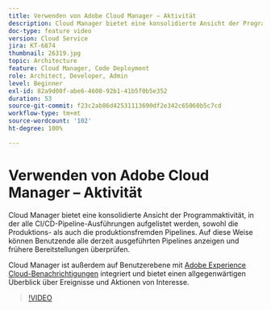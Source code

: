 ```yaml
---
title: Verwenden von Adobe Cloud Manager – Aktivität
description: Cloud Manager bietet eine konsolidierte Ansicht der Programmaktivität, in der alle CI/CD-Pipeline-Ausführungen aufgelistet werden, sowohl die Produktions- als auch die produktionsfremden Pipelines. Auf diese Weise können Benutzende alle derzeit ausgeführten Pipelines anzeigen und frühere Bereitstellungen überprüfen.
doc-type: feature video
version: Cloud Service
jira: KT-6874
thumbnail: 26319.jpg
topic: Architecture
feature: Cloud Manager, Code Deployment
role: Architect, Developer, Admin
level: Beginner
exl-id: 82a9d00f-abe6-4600-92b1-41b5f0b5e352
duration: 53
source-git-commit: f23c2ab86d42531113690df2e342c65060b5c7cd
workflow-type: tm+mt
source-wordcount: '102'
ht-degree: 100%

---
```


# Verwenden von Adobe Cloud Manager – Aktivität

Cloud Manager bietet eine konsolidierte Ansicht der Programmaktivität, in der alle CI/CD-Pipeline-Ausführungen aufgelistet werden, sowohl die Produktions- als auch die produktionsfremden Pipelines. Auf diese Weise können Benutzende alle derzeit ausgeführten Pipelines anzeigen und frühere Bereitstellungen überprüfen.

Cloud Manager ist außerdem auf Benutzerebene mit [Adobe Experience Cloud-Benachrichtigungen](https://experienceleague.adobe.com/docs/experience-manager-cloud-manager/using/how-to-use/notifications.html?lang=de) integriert und bietet einen allgegenwärtigen Überblick über Ereignisse und Aktionen von Interesse.

>[!VIDEO](https://video.tv.adobe.com/v/26319?quality=12&learn=on)
